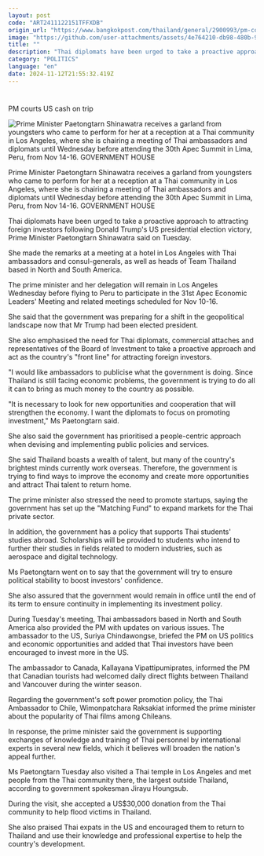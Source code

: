 ```yaml
---
layout: post
code: "ART2411122151TFFXDB"
origin_url: "https://www.bangkokpost.com/thailand/general/2900993/pm-courts-us-cash-on-trip"
image: "https://github.com/user-attachments/assets/4e764210-db98-480b-902d-4482dc323f78"
title: ""
description: "Thai diplomats have been urged to take a proactive approach to attracting foreign investors following Donald Trump"
category: "POLITICS"
language: "en"
date: 2024-11-12T21:55:32.419Z
---
```


# 

PM courts US cash on trip

![Prime Minister Paetongtarn Shinawatra receives a garland from youngsters who came to perform for her at a reception at a Thai community in Los Angeles, where she is chairing a meeting of Thai ambassadors and diplomats until Wednesday before attending the 30th Apec Summit in Lima, Peru, from Nov 14-16. GOVERNMENT HOUSE](https://github.com/user-attachments/assets/eb84f8bd-a6de-4bf4-9db6-350e3dda397a)

Prime Minister Paetongtarn Shinawatra receives a garland from youngsters who came to perform for her at a reception at a Thai community in Los Angeles, where she is chairing a meeting of Thai ambassadors and diplomats until Wednesday before attending the 30th Apec Summit in Lima, Peru, from Nov 14-16. GOVERNMENT HOUSE

Thai diplomats have been urged to take a proactive approach to attracting foreign investors following Donald Trump's US presidential election victory, Prime Minister Paetongtarn Shinawatra said on Tuesday.

She made the remarks at a meeting at a hotel in Los Angeles with Thai ambassadors and consul-generals, as well as heads of Team Thailand based in North and South America.

The prime minister and her delegation will remain in Los Angeles Wednesday before flying to Peru to participate in the 31st Apec Economic Leaders' Meeting and related meetings scheduled for Nov 10-16.

She said that the government was preparing for a shift in the geopolitical landscape now that Mr Trump had been elected president.

She also emphasised the need for Thai diplomats, commercial attaches and representatives of the Board of Investment to take a proactive approach and act as the country's "front line" for attracting foreign investors.

"I would like ambassadors to publicise what the government is doing. Since Thailand is still facing economic problems, the government is trying to do all it can to bring as much money to the country as possible.

"It is necessary to look for new opportunities and cooperation that will strengthen the economy. I want the diplomats to focus on promoting investment," Ms Paetongtarn said.

She also said the government has prioritised a people-centric approach when devising and implementing public policies and services.

She said Thailand boasts a wealth of talent, but many of the country's brightest minds currently work overseas. Therefore, the government is trying to find ways to improve the economy and create more opportunities and attract Thai talent to return home.

The prime minister also stressed the need to promote startups, saying the government has set up the "Matching Fund" to expand markets for the Thai private sector.

In addition, the government has a policy that supports Thai students' studies abroad. Scholarships will be provided to students who intend to further their studies in fields related to modern industries, such as aerospace and digital technology.

Ms Paetongtarn went on to say that the government will try to ensure political stability to boost investors' confidence.

She also assured that the government would remain in office until the end of its term to ensure continuity in implementing its investment policy.

During Tuesday's meeting, Thai ambassadors based in North and South America also provided the PM with updates on various issues. The ambassador to the US, Suriya Chindawongse, briefed the PM on US politics and economic opportunities and added that Thai investors have been encouraged to invest more in the US.

The ambassador to Canada, Kallayana Vipattipumiprates, informed the PM that Canadian tourists had welcomed daily direct flights between Thailand and Vancouver during the winter season.

Regarding the government's soft power promotion policy, the Thai Ambassador to Chile, Wimonpatchara Raksakiat informed the prime minister about the popularity of Thai films among Chileans.

In response, the prime minister said the government is supporting exchanges of knowledge and training of Thai personnel by international experts in several new fields, which it believes will broaden the nation's appeal further.

Ms Paetongtarn Tuesday also visited a Thai temple in Los Angeles and met people from the Thai community there, the largest outside Thailand, according to government spokesman Jirayu Houngsub.

During the visit, she accepted a US$30,000 donation from the Thai community to help flood victims in Thailand.

She also praised Thai expats in the US and encouraged them to return to Thailand and use their knowledge and professional expertise to help the country's development.